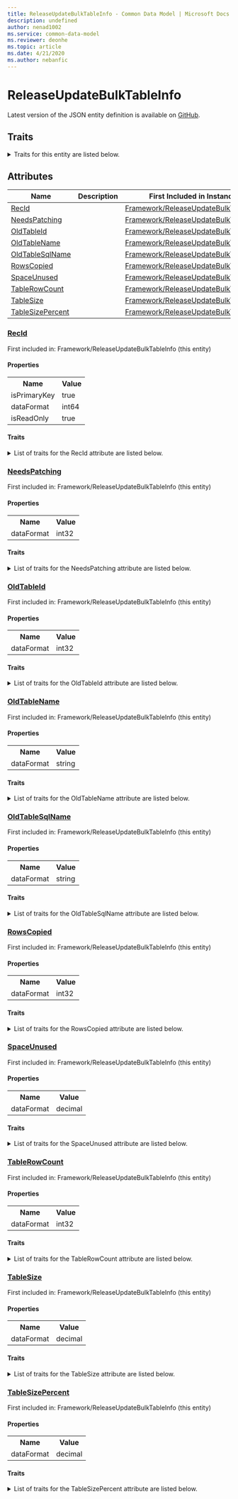 ```yaml
---
title: ReleaseUpdateBulkTableInfo - Common Data Model | Microsoft Docs
description: undefined
author: nenad1002
ms.service: common-data-model
ms.reviewer: deonhe
ms.topic: article
ms.date: 4/21/2020
ms.author: nebanfic
---
```


# ReleaseUpdateBulkTableInfo

  
 Latest version of the JSON entity definition is available on <a href="https://github.com/Microsoft/CDM/tree/master/schemaDocuments/core/operationsCommon/Tables/System/SystemAdministration/Framework/ReleaseUpdateBulkTableInfo.cdm.json" target="_blank">GitHub</a>.  

## Traits

<details>
<summary>Traits for this entity are listed below.  
</summary>

**is.identifiedBy**  
  names a specifc identity attribute to use with an entity  <table><tr><th>Parameter</th><th>Value</th><th>Data type</th><th>Explanation</th></tr><tr><td>attribute</td><td>[ReleaseUpdateBulkTableInfo/(resolvedAttributes)/RecId](#RecId)</td><td>attribute</td><td></td></tr></table>

**is.CDM.entityVersion**  
  <table><tr><th>Parameter</th><th>Value</th><th>Data type</th><th>Explanation</th></tr><tr><td>versionNumber</td><td>"1.0.0"</td><td>string</td><td>semantic version number of the entity</td></tr></table>

**is.application.releaseVersion**  
  <table><tr><th>Parameter</th><th>Value</th><th>Data type</th><th>Explanation</th></tr><tr><td>releaseVersion</td><td>"10.0.13.0"</td><td>string</td><td>semantic version number of the application introducing this entity</td></tr></table>

</details>

## Attributes

|Name|Description|First Included in Instance|
|---|---|---|
|[RecId](#RecId)||<a href="ReleaseUpdateBulkTableInfo.md" target="_blank">Framework/ReleaseUpdateBulkTableInfo</a>|
|[NeedsPatching](#NeedsPatching)||<a href="ReleaseUpdateBulkTableInfo.md" target="_blank">Framework/ReleaseUpdateBulkTableInfo</a>|
|[OldTableId](#OldTableId)||<a href="ReleaseUpdateBulkTableInfo.md" target="_blank">Framework/ReleaseUpdateBulkTableInfo</a>|
|[OldTableName](#OldTableName)||<a href="ReleaseUpdateBulkTableInfo.md" target="_blank">Framework/ReleaseUpdateBulkTableInfo</a>|
|[OldTableSqlName](#OldTableSqlName)||<a href="ReleaseUpdateBulkTableInfo.md" target="_blank">Framework/ReleaseUpdateBulkTableInfo</a>|
|[RowsCopied](#RowsCopied)||<a href="ReleaseUpdateBulkTableInfo.md" target="_blank">Framework/ReleaseUpdateBulkTableInfo</a>|
|[SpaceUnused](#SpaceUnused)||<a href="ReleaseUpdateBulkTableInfo.md" target="_blank">Framework/ReleaseUpdateBulkTableInfo</a>|
|[TableRowCount](#TableRowCount)||<a href="ReleaseUpdateBulkTableInfo.md" target="_blank">Framework/ReleaseUpdateBulkTableInfo</a>|
|[TableSize](#TableSize)||<a href="ReleaseUpdateBulkTableInfo.md" target="_blank">Framework/ReleaseUpdateBulkTableInfo</a>|
|[TableSizePercent](#TableSizePercent)||<a href="ReleaseUpdateBulkTableInfo.md" target="_blank">Framework/ReleaseUpdateBulkTableInfo</a>|

### <a href=#RecId name="RecId">RecId</a>

First included in: Framework/ReleaseUpdateBulkTableInfo (this entity)  

#### Properties

<table><tr><th>Name</th><th>Value</th></tr><tr><td>isPrimaryKey</td><td>true</td></tr><tr><td>dataFormat</td><td>int64</td></tr><tr><td>isReadOnly</td><td>true</td></tr></table>

#### Traits

<details>
<summary>List of traits for the RecId attribute are listed below.</summary>

**is.dataFormat.integer**  
**is.dataFormat.big**  
**is.identifiedBy**  
names a specifc identity attribute to use with an entity  <table><tr><th>Parameter</th><th>Value</th><th>Data type</th><th>Explanation</th></tr><tr><td>attribute</td><td>[ReleaseUpdateBulkTableInfo/(resolvedAttributes)/RecId](#RecId)</td><td>attribute</td><td></td></tr></table>

**is.readOnly**  
**is.dataFormat.integer**  
**is.dataFormat.big**  
</details>

### <a href=#NeedsPatching name="NeedsPatching">NeedsPatching</a>

First included in: Framework/ReleaseUpdateBulkTableInfo (this entity)  

#### Properties

<table><tr><th>Name</th><th>Value</th></tr><tr><td>dataFormat</td><td>int32</td></tr></table>

#### Traits

<details>
<summary>List of traits for the NeedsPatching attribute are listed below.</summary>

**is.dataFormat.integer**  
**is.dataFormat.integer**  
</details>

### <a href=#OldTableId name="OldTableId">OldTableId</a>

First included in: Framework/ReleaseUpdateBulkTableInfo (this entity)  

#### Properties

<table><tr><th>Name</th><th>Value</th></tr><tr><td>dataFormat</td><td>int32</td></tr></table>

#### Traits

<details>
<summary>List of traits for the OldTableId attribute are listed below.</summary>

**is.dataFormat.integer**  
**is.dataFormat.integer**  
</details>

### <a href=#OldTableName name="OldTableName">OldTableName</a>

First included in: Framework/ReleaseUpdateBulkTableInfo (this entity)  

#### Properties

<table><tr><th>Name</th><th>Value</th></tr><tr><td>dataFormat</td><td>string</td></tr></table>

#### Traits

<details>
<summary>List of traits for the OldTableName attribute are listed below.</summary>

**is.dataFormat.character**  
**is.dataFormat.big**  
**is.dataFormat.array**  
**is.dataFormat.character**  
**is.dataFormat.array**  
</details>

### <a href=#OldTableSqlName name="OldTableSqlName">OldTableSqlName</a>

First included in: Framework/ReleaseUpdateBulkTableInfo (this entity)  

#### Properties

<table><tr><th>Name</th><th>Value</th></tr><tr><td>dataFormat</td><td>string</td></tr></table>

#### Traits

<details>
<summary>List of traits for the OldTableSqlName attribute are listed below.</summary>

**is.dataFormat.character**  
**is.dataFormat.big**  
**is.dataFormat.array**  
**is.dataFormat.character**  
**is.dataFormat.array**  
</details>

### <a href=#RowsCopied name="RowsCopied">RowsCopied</a>

First included in: Framework/ReleaseUpdateBulkTableInfo (this entity)  

#### Properties

<table><tr><th>Name</th><th>Value</th></tr><tr><td>dataFormat</td><td>int32</td></tr></table>

#### Traits

<details>
<summary>List of traits for the RowsCopied attribute are listed below.</summary>

**is.dataFormat.integer**  
**is.dataFormat.integer**  
</details>

### <a href=#SpaceUnused name="SpaceUnused">SpaceUnused</a>

First included in: Framework/ReleaseUpdateBulkTableInfo (this entity)  

#### Properties

<table><tr><th>Name</th><th>Value</th></tr><tr><td>dataFormat</td><td>decimal</td></tr></table>

#### Traits

<details>
<summary>List of traits for the SpaceUnused attribute are listed below.</summary>

**is.dataFormat.numeric.shaped**  
for setting the exact precision and scale of numeric values  

**is.dataFormat.numeric.shaped**  
for setting the exact precision and scale of numeric values  

</details>

### <a href=#TableRowCount name="TableRowCount">TableRowCount</a>

First included in: Framework/ReleaseUpdateBulkTableInfo (this entity)  

#### Properties

<table><tr><th>Name</th><th>Value</th></tr><tr><td>dataFormat</td><td>int32</td></tr></table>

#### Traits

<details>
<summary>List of traits for the TableRowCount attribute are listed below.</summary>

**is.dataFormat.integer**  
**is.dataFormat.integer**  
</details>

### <a href=#TableSize name="TableSize">TableSize</a>

First included in: Framework/ReleaseUpdateBulkTableInfo (this entity)  

#### Properties

<table><tr><th>Name</th><th>Value</th></tr><tr><td>dataFormat</td><td>decimal</td></tr></table>

#### Traits

<details>
<summary>List of traits for the TableSize attribute are listed below.</summary>

**is.dataFormat.numeric.shaped**  
for setting the exact precision and scale of numeric values  

**is.dataFormat.numeric.shaped**  
for setting the exact precision and scale of numeric values  

</details>

### <a href=#TableSizePercent name="TableSizePercent">TableSizePercent</a>

First included in: Framework/ReleaseUpdateBulkTableInfo (this entity)  

#### Properties

<table><tr><th>Name</th><th>Value</th></tr><tr><td>dataFormat</td><td>decimal</td></tr></table>

#### Traits

<details>
<summary>List of traits for the TableSizePercent attribute are listed below.</summary>

**is.dataFormat.numeric.shaped**  
for setting the exact precision and scale of numeric values  

**is.dataFormat.numeric.shaped**  
for setting the exact precision and scale of numeric values  

</details>
